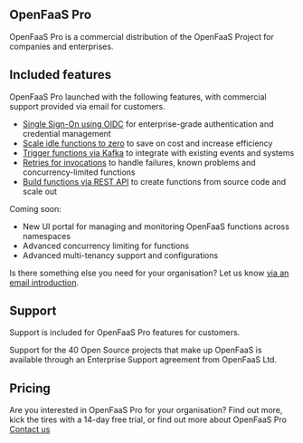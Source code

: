 ## OpenFaaS Pro

OpenFaaS Pro is a commercial distribution of the OpenFaaS Project for companies and enterprises.

## Included features

OpenFaaS Pro launched with the following features, with commercial support provided via email for customers.

* [Single Sign-On using OIDC](/openfaas-pro/sso) for enterprise-grade authentication and credential management
* [Scale idle functions to zero](/openfaas-pro/scale-to-zero) to save on cost and increase efficiency
* [Trigger functions via Kafka](/openfaas-pro/kafka-events) to integrate with existing events and systems
* [Retries for invocations](/openfaas-pro/retries) to handle failures, known problems and concurrency-limited functions
* [Build functions via REST API](/openfaas-pro/builder) to create functions from source code and scale out

Coming soon:

* New UI portal for managing and monitoring OpenFaaS functions across namespaces
* Advanced concurrency limiting for functions
* Advanced multi-tenancy support and configurations

Is there something else you need for your organisation? Let us know [via an email introduction](mailto:contact@openfaas.com).

## Support

Support is included for OpenFaaS Pro features for customers.

Support for the 40 Open Source projects that make up OpenFaaS is available through an Enterprise Support agreement from OpenFaaS Ltd.

## Pricing

Are you interested in OpenFaaS Pro for your organisation? Find out more, kick the tires with a 14-day free trial, or find out more about OpenFaaS Pro [Contact us](https://openfaas.com/support/)
